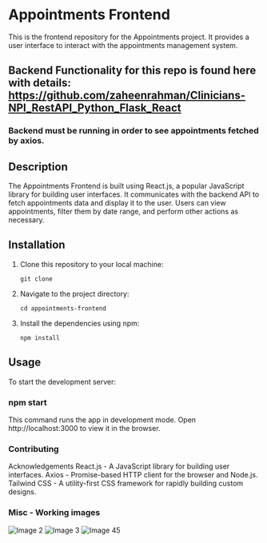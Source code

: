 # Appointments Frontend

This is the frontend repository for the Appointments project. It provides a user interface to interact with the appointments management system.

## Backend Functionality for this repo is found here with details: https://github.com/zaheenrahman/Clinicians-NPI_RestAPI_Python_Flask_React

### Backend must be running in order to see appointments fetched by axios.

## Description

The Appointments Frontend is built using React.js, a popular JavaScript library for building user interfaces. It communicates with the backend API to fetch appointments data and display it to the user. Users can view appointments, filter them by date range, and perform other actions as necessary.

## Installation

1. Clone this repository to your local machine:

    ```
    git clone 
    ```

2. Navigate to the project directory:

    ```
    cd appointments-frontend
    ```

3. Install the dependencies using npm:

    ```
    npm install
    ```

## Usage

To start the development server:

### npm start
This command runs the app in development mode. Open http://localhost:3000 to view it in the browser.

### Contributing

Acknowledgements
React.js - A JavaScript library for building user interfaces.
Axios - Promise-based HTTP client for the browser and Node.js.
Tailwind CSS - A utility-first CSS framework for rapidly building custom designs.

### Misc - Working images ###

![Image 2](https://github.com/zaheenrahman/Frontend_NPI_AppointmentPicker-React-Tailwind/assets/35182751/4793fc2b-ef30-48e8-80c0-dd4e8952d44f)
![Image 3](https://github.com/zaheenrahman/Frontend_NPI_AppointmentPicker-React-Tailwind/assets/35182751/6e34b5f5-3247-4444-89ff-34e881648903)
![Image 45](https://github.com/zaheenrahman/Frontend_NPI_AppointmentPicker-React-Tailwind/assets/35182751/97d30cb2-4941-4e86-9d9b-3c938e891456)




